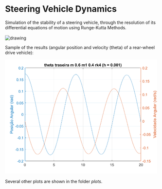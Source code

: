 #  Steering Vehicle Dynamics

Simulation of the stability of a steering vehicle, through the resolution of its differential equations of motion using Runge-Kutta Methods. <br><br><img src="https://user-images.githubusercontent.com/70666266/146541406-49025cc4-fd1b-49d6-bf8e-37e634e968c0.jpg" alt="drawing" width="300"/>

Sample of the results (angular position and velocity (theta) of a rear-wheel drive vehicle):

<img src="plots/first task/theta traseira m 0.6 m1 0.4 rk4 (h = 0.001).png" alt="drawing" width="500"/>

Several other plots are shown in the folder *plots*.
